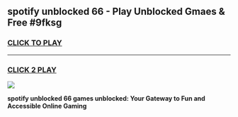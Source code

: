 
## spotify unblocked 66 - Play Unblocked Gmaes & Free #9fksg
<h3>
<a href="https://news.freeplayer.one?title=spotify_unblocked_66&ref=24F">CLICK TO PLAY</a></h3>
<hr>

<h3>
<a href="https://news.freeplayer.one?title=spotify_unblocked_66&ref=24F">CLICK 2 PLAY</a>
  
</h3>

<a href="https://news.freeplayer.one?title=spotify_unblocked_66&ref=24F/"><img src="https://clearcache.store/games.png"></a>


**spotify unblocked 66 games unblocked: Your Gateway to Fun and Accessible Online Gaming**
